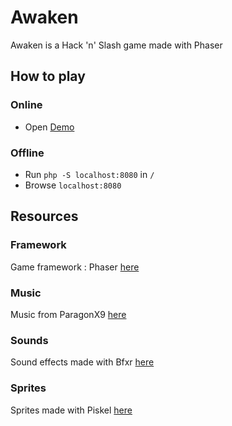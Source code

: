 
# Awaken
Awaken is a Hack 'n' Slash game made with Phaser


## How to play
### Online
- Open [Demo](http://clementbaconnier.com/awaken)

### Offline
- Run `php -S localhost:8080` in `/`
- Browse `localhost:8080`

## Resources
### Framework
Game framework : Phaser [here](http://phaser.io)

### Music
Music from ParagonX9 [here](http://www.newgrounds.com/audio/listen/189826)

### Sounds
Sound effects made with Bfxr [here](http://www.bfxr.net)

### Sprites
Sprites made with Piskel [here](http://www.piskelapp.com)